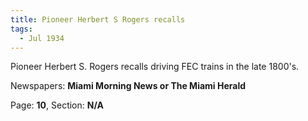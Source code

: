 ```yaml
---  
title: Pioneer Herbert S Rogers recalls  
tags:  
  - Jul 1934  
---  
```

  
Pioneer Herbert S. Rogers recalls driving FEC trains in the late 1800's.  
  
Newspapers: **Miami Morning News or The Miami Herald**  
  
Page: **10**, Section: **N/A** 
